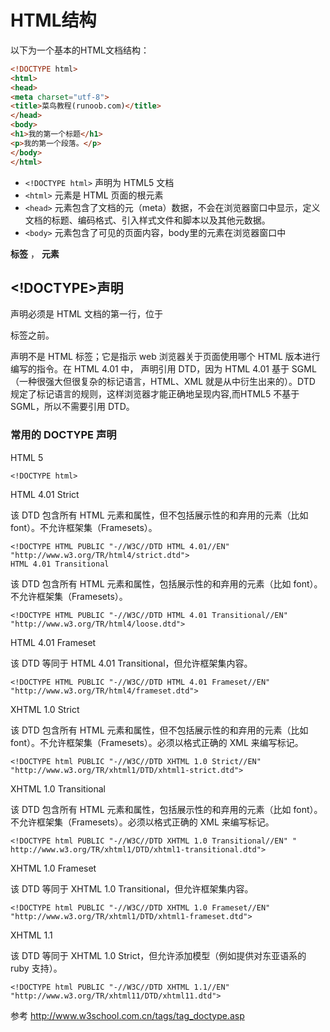 # HTML结构

以下为一个基本的HTML文档结构：

```html
<!DOCTYPE html>
<html>
<head>
<meta charset="utf-8">
<title>菜鸟教程(runoob.com)</title>
</head>
<body>
<h1>我的第一个标题</h1>
<p>我的第一个段落。</p>
</body>
</html>
```

* `<!DOCTYPE html>` 声明为 HTML5 文档
* `<html>` 元素是 HTML 页面的根元素
* `<head>` 元素包含了文档的元（meta）数据，不会在浏览器窗口中显示，定义文档的标题、编码格式、引入样式文件和脚本以及其他元数据。
* `<body>` 元素包含了可见的页面内容，body里的元素在浏览器窗口中

__标签__ ， __元素__

## <!DOCTYPE>声明

<!DOCTYPE> 声明必须是 HTML 文档的第一行，位于

标签之前。
<!DOCTYPE> 声明不是 HTML 标签；它是指示 web 浏览器关于页面使用哪个 HTML 版本进行编写的指令。在 HTML 4.01 中，<!DOCTYPE> 声明引用 DTD，因为 HTML 4.01 基于 SGML（一种很强大但很复杂的标记语言，HTML、XML 就是从中衍生出来的）。DTD 规定了标记语言的规则，这样浏览器才能正确地呈现内容,而HTML5 不基于 SGML，所以不需要引用 DTD。

### 常用的 DOCTYPE 声明

   HTML 5

   ```
   <!DOCTYPE html>
   ```

   HTML 4.01 Strict

   该 DTD 包含所有 HTML 元素和属性，但不包括展示性的和弃用的元素（比如 font）。不允许框架集（Framesets）。

   ```
   <!DOCTYPE HTML PUBLIC "-//W3C//DTD HTML 4.01//EN" "http://www.w3.org/TR/html4/strict.dtd">
   HTML 4.01 Transitional
   ```

   该 DTD 包含所有 HTML 元素和属性，包括展示性的和弃用的元素（比如 font）。不允许框架集（Framesets）。

   ```
   <!DOCTYPE HTML PUBLIC "-//W3C//DTD HTML 4.01 Transitional//EN"
   "http://www.w3.org/TR/html4/loose.dtd">
   ```

   HTML 4.01 Frameset

   该 DTD 等同于 HTML 4.01 Transitional，但允许框架集内容。

   ```
   <!DOCTYPE HTML PUBLIC "-//W3C//DTD HTML 4.01 Frameset//EN"
   "http://www.w3.org/TR/html4/frameset.dtd">
   ```

   XHTML 1.0 Strict

   该 DTD 包含所有 HTML 元素和属性，但不包括展示性的和弃用的元素（比如 font）。不允许框架集（Framesets）。必须以格式正确的 XML 来编写标记。

   ```
   <!DOCTYPE html PUBLIC "-//W3C//DTD XHTML 1.0 Strict//EN"
   "http://www.w3.org/TR/xhtml1/DTD/xhtml1-strict.dtd">
   ```

   XHTML 1.0 Transitional

   该 DTD 包含所有 HTML 元素和属性，包括展示性的和弃用的元素（比如 font）。不允许框架集（Framesets）。必须以格式正确的 XML 来编写标记。

   ```
   <!DOCTYPE html PUBLIC "-//W3C//DTD XHTML 1.0 Transitional//EN" "
   http://www.w3.org/TR/xhtml1/DTD/xhtml1-transitional.dtd">
   ```

   XHTML 1.0 Frameset

   该 DTD 等同于 XHTML 1.0 Transitional，但允许框架集内容。

   ```
   <!DOCTYPE html PUBLIC "-//W3C//DTD XHTML 1.0 Frameset//EN"
   "http://www.w3.org/TR/xhtml1/DTD/xhtml1-frameset.dtd">
   ```

   XHTML 1.1

   该 DTD 等同于 XHTML 1.0 Strict，但允许添加模型（例如提供对东亚语系的 ruby 支持）。

   ```
   <!DOCTYPE html PUBLIC "-//W3C//DTD XHTML 1.1//EN" "http://www.w3.org/TR/xhtml11/DTD/xhtml11.dtd">
   ```
   参考 http://www.w3school.com.cn/tags/tag_doctype.asp


